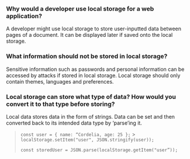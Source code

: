 ### Why would a developer use local storage for a web application?

A developer might use local storage to store user-inputted data between pages of a document. It can be displayed later if saved onto the local storage.

### What information should not be stored in local storage?

Sensitive information such as passwords and personal information can be accessed by attacks if stored in local storage. Local storage should only contain themes, languages and preferences.

### Local storage can store what type of data? How would you convert it to that type before storing?

Local data stores data in the form of strings. Data can be set and then converted back to its intended data type by ‘parse’ing it.

> `const user = { name: “Cordelia, age: 25 };` > `localStorage.setItem("user", JSON.stringify(user));`
>
> `const storedUser = JSON.parse(localStorage.getItem("user”));`

